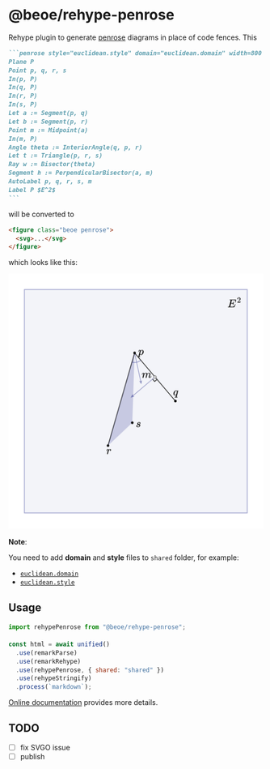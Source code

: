 # @beoe/rehype-penrose

Rehype plugin to generate [penrose](https://penrose.cs.cmu.edu/) diagrams in place of code fences. This

````md
```penrose style="euclidean.style" domain="euclidean.domain" width=800 height=800
Plane P
Point p, q, r, s
In(p, P)
In(q, P)
In(r, P)
In(s, P)
Let a := Segment(p, q)
Let b := Segment(p, r)
Point m := Midpoint(a)
In(m, P)
Angle theta := InteriorAngle(q, p, r)
Let t := Triangle(p, r, s)
Ray w := Bisector(theta)
Segment h := PerpendicularBisector(a, m)
AutoLabel p, q, r, s, m
Label P $E^2$
```
````

will be converted to

```html
<figure class="beoe penrose">
  <svg>...</svg>
</figure>
```

which looks like this:

![example of how generated graph looks](./example.svg)

**Note**:

You need to add **domain** and **style** files to `shared` folder, for example:

- [`euclidean.domain`](./test/shared/euclidean.domain)
- [`euclidean.style`](./test/shared/euclidean.style)

## Usage

```js
import rehypePenrose from "@beoe/rehype-penrose";

const html = await unified()
  .use(remarkParse)
  .use(remarkRehype)
  .use(rehypePenrose, { shared: "shared" })
  .use(rehypeStringify)
  .process(`markdown`);
```

[Online documentation](https://beoe.stereobooster.com/diagrams/penrose/) provides more details.

## TODO

- [ ] fix SVGO issue
- [ ] publish
